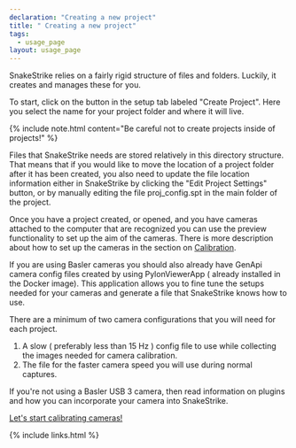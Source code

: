 ```yaml
---
declaration: "Creating a new project"
title: " Creating a new project"
tags:
  - usage_page
layout: usage_page
---
```


SnakeStrike relies on a fairly rigid structure of files and folders. Luckily, it creates and manages
these for you.

To start, click on the button in the setup tab labeled "Create Project". Here you select the name for your
project folder and where it will live.

{% include note.html content="Be careful not to create projects inside of projects!" %}



Files that SnakeStrike needs are stored relatively in this directory structure. That means that if you would like
to move the location of a project folder after it has been created, you also need to update the file location information
either in SnakeStrike by clicking the "Edit Project Settings" button, or by manually editing the file proj_config.spt in
the main folder of the project.


Once you have a project created, or opened, and you have cameras attached to the computer that are recognized you can use the
preview functionality to set up the aim of the cameras. There is more description about how to set up the cameras in the section
on [Calibration](https://gwjensen.github.io/SnakeStrike/usage/calibration).

If you are using Basler cameras you should also already have GenApi camera config files created by using PylonViewerApp ( already installed
in the Docker image). This application allows you to fine tune the setups needed for your cameras and generate a file that SnakeStrike knows
how to use.

There are a minimum of two camera configurations that you will need for each project.
1. A slow ( preferably less than 15 Hz ) config file to use while collecting the images needed for camera calibration.
2. The file for the faster camera speed you will use during normal captures.

If you're not using a Basler USB 3 camera, then read information on plugins and how you can incorporate your camera into SnakeStrike.

[Let's start calibrating cameras!](https://gwjensen.github.io/SnakeStrike/usage/calibration)


{% include links.html %}
